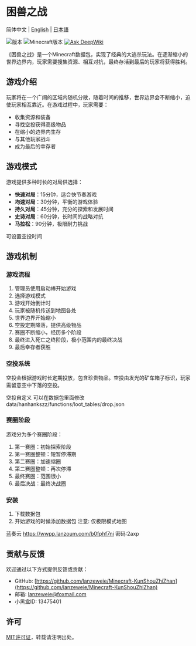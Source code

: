 # 困兽之战
简体中文 | [English](./README_en.md) | [日本語](./README_jp.md) 

![版本](https://img.shields.io/badge/版本-4.0.0-brightgreen)
![Minecraft版本](https://img.shields.io/badge/Minecraft-Java版-orange)
[![Ask DeepWiki](https://deepwiki.com/badge.svg)](https://deepwiki.com/lanzeweie/Minecraft-KunShouZhiZhan)

《困兽之战》是一个Minecraft数据包，实现了经典的大逃杀玩法。在逐渐缩小的世界边界内，玩家需要搜集资源、相互对抗，最终存活到最后的玩家将获得胜利。

## 游戏介绍

玩家将在一个广阔的区域内随机分散，随着时间的推移，世界边界会不断缩小，迫使玩家相互靠近。在游戏过程中，玩家需要：
- 收集资源和装备
- 寻找空投获得高级物品
- 在缩小的边界内生存
- 与其他玩家战斗
- 成为最后的幸存者

## 游戏模式

游戏提供多种时长的对局供选择：

- **快速对局**：15分钟，适合快节奏游戏
- **均速对局**：30分钟，平衡的游戏体验
- **持久对局**：45分钟，充分的探索和发展时间
- **史诗对局**：60分钟，长时间的战略对抗
- **马拉松**：90分钟，极限耐力挑战

可设置空投时间 

## 游戏机制

### 游戏流程

1. 管理员使用启动棒开始游戏
2. 选择游戏模式
3. 游戏开始倒计时
4. 玩家被随机传送到地图各处
5. 世界边界开始缩小
6. 空投定期降落，提供高级物品
7. 赛圈不断缩小，经历多个阶段
8. 最终进入死亡之终阶段，极小范围内的最终决战
9. 最后幸存者获胜

### 空投系统

空投会根据游戏时长定期投放，包含珍贵物品。空投由发光的矿车箱子标识，玩家需留意空中下落的空投。

空投自定义
可以在数据包里面修改 data/hanhankszz/functions/loot_tables/drop.json
### 赛圈阶段

游戏分为多个赛圈阶段：
1. 第一赛圈：初始探索阶段
2. 第一赛圈整顿：短暂停滞期
3. 第二赛圈：加速缩圈
4. 第二赛圈整顿：再次停滞
5. 最终赛圈：范围很小
6. 最后决战：最终决战圈

### 安装

1. 下载数据包
2. 开始游戏的时候添加数据包
注意: 仅极限模式地图

蓝奏云
https://wwpp.lanzoum.com/b0fphf7ni
密码:2axp

## 贡献与反馈

欢迎通过以下方式提供反馈或贡献：
- GitHub: [https://github.com/lanzeweie/Minecraft-KunShouZhiZhan](https://github.com/lanzeweie/Minecraft-KunShouZhiZhan)
- 邮箱: lanzeweie@foxmail.com
- 小黑盒ID: 13475401

## 许可
[MIT许可证](./LICENSE)，转载请注明出处。